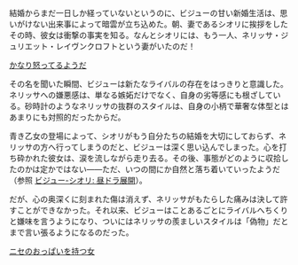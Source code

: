 <!-- title: ニセのおっぱい -->
<!-- relationship: Enemy -->

結婚からまだ一日しか経っていないというのに、ビジューの甘い新婚生活は、思いがけない出来事によって暗雲が立ち込めた。朝、妻であるシオリに挨拶をしたその時、彼女は衝撃の事実を知る。なんとシオリには、もう一人、ネリッサ・ジュリエット・レイヴンクロフトという妻がいたのだ！

[かなり怒ってるようだ](#embed:https://www.youtube.com/live/Tl7rUzJyc_0?t=5243)

その名を聞いた瞬間、ビジューは新たなライバルの存在をはっきりと意識した。ネリッサへの嫌悪感は、単なる嫉妬だけでなく、自身の劣等感にも根ざしている。砂時計のようなネリッサの抜群のスタイルは、自身の小柄で華奢な体型とはあまりにも対照的だったからだ。

青き乙女の登場によって、シオリがもう自分たちの結婚を大切にしておらず、ネリッサの方へ行ってしまうのだと、ビジューは深く思い込んでしまった。心を打ち砕かれた彼女は、涙を流しながら走り去る。その後、事態がどのように収拾したのかは定かではない――ただ、いつの間にか自然と落ち着いていったようだ（参照 [ビジュー-シオリ: 昼ドラ展開](#edge:shiori-bijou)）。

だが、心の奥深くに刻まれた傷は消えず、ネリッサがもたらした痛みは決して許すことができなかった。それ以来、ビジューはことあるごとにライバルへちくりと嫌味を言うようになり、ついにはネリッサの羨ましいスタイルは「偽物」だとまで言い張るようになるのだった。

[ニセのおっぱいを持つ女](#embed:https://www.youtube.com/live/Tl7rUzJyc_0?t=8396)

